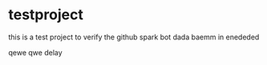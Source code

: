 # testproject
this is a test project to verify the github spark bot
dada
baemm
 in enededed
 
 qewe qwe
delay
